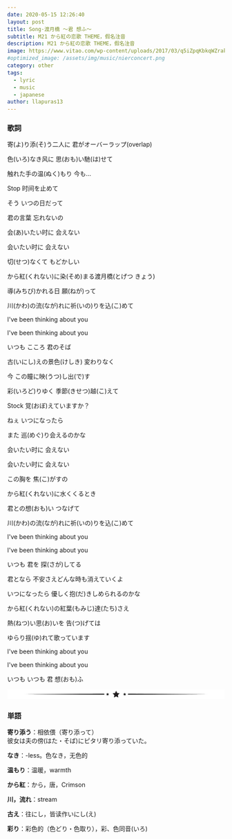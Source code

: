 ```yaml
---
date: 2020-05-15 12:26:40
layout: post
title: Song·渡月橋 〜君 想ふ〜
subtitle: M21 から紅の恋歌 THEME，假名注音
description: M21 から紅の恋歌 THEME，假名注音
image: https://www.vitao.com/wp-content/uploads/2017/03/q5iZpqKbkqWZrak.jpg
#optimized_image: /assets/img/music/nierconcert.png
category: other
tags:
  - lyric
  - music
  - japanese
author: llapuras13
---
```


### 歌詞

寄(よ)り添(そ)う二人に 君がオーバーラップ(overlap)

色(いろ)なき风に 思(おも)い馳(は)せて

触れた手の温(ぬく)もり 今も…

Stop 时间を止めて

そう いつの日だって

君の言葉 忘れないの

会(あ)いたい时に 会えない

会いたい时に 会えない

切(せつ)なくて もどかしい

から紅(くれない)に染(そめ)まる渡月橋(とげつ きょう)

導(みちび)かれる日 願(ねが)って

川(かわ)の流(なが)れに祈(いの)りを込(こ)めて

I've been thinking about you

I've been thinking about you

いつも こころ 君のそば

古(いにし)えの景色(けしき) 変わりなく

今 この瞳に映(うつ)し出(で)す

彩(いろど)りゆく 季節(きせつ)越(こ)えて

Stock 覚(おぼ)えていますか？

ねぇ いつになったら

また 巡(めぐ)り会えるのかな

会いたい时に 会えない

会いたい时に 会えない

この胸を 焦(こ)がすの

から紅(くれない)に水くくるとき

君との想(おも)い つなげて

川(かわ)の流(なが)れに祈(いの)りを込(こ)めて

I've been thinking about you

I've been thinking about you

いつも 君を 探(さが)してる

君となら 不安さえどんな時も消えていくよ

いつになったら 優しく抱(だ)きしめられるのかな

から紅(くれない)の紅葉(もみじ)達(たち)さえ

熱(ねつ)い思(お)いを 告(つ)げては

ゆらり揺(ゆ)れて歌っています

I've been thinking about you

I've been thinking about you

いつも いつも 君 想(おも)ふ

![](/assets/img/line.png)

### 単語

**寄り添う**：相依偎（寄り添って）<br>
彼女は夫の傍(はた・そば)にピタリ寄り添っていた。

**なき**：-less。色なき，无色的

**温もり**：温暖，warmth

**から紅**：から，唐，Crimson

**川，流れ**：stream

**古え**：往にし，皆读作いにし(え)

**彩り**：彩色的（色どり・色取り），彩、色同音(いろ)



